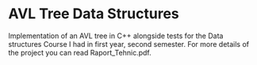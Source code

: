 # AVL Tree Data Structures
Implementation of an AVL tree in C++ alongside tests for the Data structures Course I had in first year, second semester. For more details of the project you can read Raport_Tehnic.pdf.
